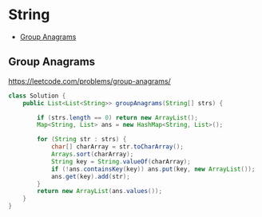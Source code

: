 # String

+ [Group Anagrams](#group-anagrams)

[MDLink]: <>

## Group Anagrams

https://leetcode.com/problems/group-anagrams/

```java
class Solution {
    public List<List<String>> groupAnagrams(String[] strs) {

        if (strs.length == 0) return new ArrayList();
        Map<String, List> ans = new HashMap<String, List>();

        for (String str : strs) {
            char[] charArray = str.toCharArray();
            Arrays.sort(charArray);
            String key = String.valueOf(charArray);
            if (!ans.containsKey(key)) ans.put(key, new ArrayList());
            ans.get(key).add(str);
        }
        return new ArrayList(ans.values());
    }
}
```

[Solution]: <>